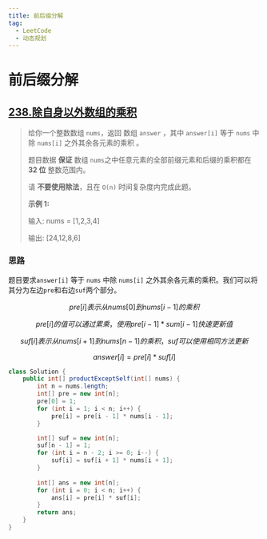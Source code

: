 ```yaml
---
title: 前后缀分解
tag:
  - LeetCode
  - 动态规划
---
```


# 前后缀分解

## [238.除自身以外数组的乘积](https://leetcode.cn/problems/product-of-array-except-self/)

> 给你一个整数数组 `nums`，返回 数组 `answer` ，其中 `answer[i]` 等于 `nums` 中除 `nums[i]` 之外其余各元素的乘积 。
>
> 题目数据 **保证** 数组 `nums`之中任意元素的全部前缀元素和后缀的乘积都在 **32 位** 整数范围内。
>
> 请 **不要使用除法**，且在 `O(n)` 时间复杂度内完成此题。
>
> **示例 1:**
>
> 输入: nums = [1,2,3,4]
>
> 输出: [24,12,8,6]

### 思路

题目要求`answer[i]` 等于 `nums` 中除 `nums[i]` 之外其余各元素的乘积。我们可以将其分为左边`pre`和右边`suf`两个部分。

$$
pre[i]表示从nums[0]到nums[i-1]的乘积
$$

$$
pre[i]的值可以通过累乘，使用pre[i-1]*sum[i-1]快速更新值
$$

$$
suf[i]表示从nums[i+1]到nums[n-1]的乘积，suf可以使用相同方法更新
$$

$$
answer[i]=pre[i]*suf[i]
$$

```Java
class Solution {
    public int[] productExceptSelf(int[] nums) {
        int n = nums.length;
        int[] pre = new int[n];
        pre[0] = 1;
        for (int i = 1; i < n; i++) {
            pre[i] = pre[i - 1] * nums[i - 1];
        }

        int[] suf = new int[n];
        suf[n - 1] = 1;
        for (int i = n - 2; i >= 0; i--) {
            suf[i] = suf[i + 1] * nums[i + 1];
        }
        
        int[] ans = new int[n];
        for (int i = 0; i < n; i++) {
            ans[i] = pre[i] * suf[i];
        }
        return ans;
    }
}
```